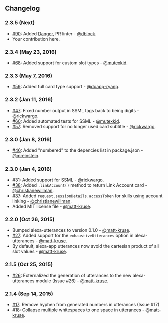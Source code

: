 ## Changelog

### 2.3.5 (Next)

* [#90](https://github.com/matt-kruse/alexa-app/pull/90): Added [Danger](http://danger.systems), PR linter - [@dblock](https://github.com/dblock).
* Your contribution here.

### 2.3.4 (May 23, 2016)

* [#68](https://github.com/matt-kruse/alexa-app/pull/68): Added support for custom slot types - [@mutexkid](https://github.com/mutexkid).

### 2.3.3 (May 7, 2016)

* [#59](https://github.com/matt-kruse/alexa-app/pull/59): Added full card type support - [@doapp-ryanp](https://github.com/doapp-ryanp).

### 2.3.2 (Jan 11, 2016)

* [#47](https://github.com/matt-kruse/alexa-app/pull/47): Fixed number output in SSML tags back to being digits - [@rickwargo](https://github.com/rickwargo).
* [#60](https://github.com/matt-kruse/alexa-app/pull/60): Added automated tests for SSML - [@mutexkid](https://github.com/mutexkid).
* [#57](https://github.com/matt-kruse/alexa-app/pull/57): Removed support for no longer used card subtitle - [@rickwargo](https://github.com/rickwargo).

### 2.3.0 (Jan 8, 2016)

* [#46](https://github.com/matt-kruse/alexa-app/pull/46): Added "numbered" to the depencies list in package.json - [@mreinstein](https://github.com/mreinstein).

### 2.3.0 (Jan 4, 2016)

* [#31](https://github.com/matt-kruse/alexa-app/pull/31): Added support for SSML - [@rickwargo](https://github.com/rickwargo).
* [#38](https://github.com/matt-kruse/alexa-app/pull/38): Added `.linkAccount()` method to return Link Account card - [@christianewillman](https://github.com/christianewillman).
* [#37](https://github.com/matt-kruse/alexa-app/pull/37): Added `request.sessionDetails.accessToken` for skills using account linking - [@christianewillman](https://github.com/christianewillman).
* Added MIT license file - [@matt-kruse](https://github.com/matt-kruse).

### 2.2.0 (Oct 26, 2015)

* Bumped alexa-utterances to version 0.1.0 - [@matt-kruse](https://github.com/matt-kruse).
* [#27](https://github.com/matt-kruse/alexa-app/issues/27): Added support for the `exhaustiveUtterances` option in alexa-utterances - [@matt-kruse](https://github.com/matt-kruse).
* By default, alexa-app utterances now avoid the cartesian product of all slot values - [@matt-kruse](https://github.com/matt-kruse).

### 2.1.5 (Oct 25, 2015)

* [#26](https://github.com/matt-kruse/alexa-app/issues/26): Externalized the generation of utterances to the new alexa-utterances module (Issue #26) - [@matt-kruse](https://github.com/matt-kruse).

### 2.1.4 (Sep 14, 2015)

* [#17](https://github.com/matt-kruse/alexa-app/issues/17): Remove hyphen from generated numbers in utterances (Issue #17)
* [#18](https://github.com/matt-kruse/alexa-app/issues/18): Collapse multiple whitespaces to one space in utterances - [@matt-kruse](https://github.com/matt-kruse).
